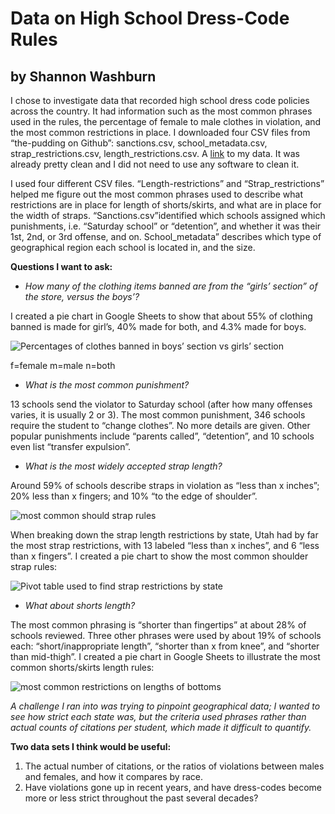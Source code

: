 # Data on High School Dress-Code Rules
## by Shannon Washburn


I chose to investigate data that recorded high school dress code policies across the country. It had information such as the most common phrases used in the rules, the percentage of female to male clothes in violation, and the most common restrictions in place. I downloaded four CSV files from “the-pudding on Github”: sanctions.csv, school_metadata.csv, strap_restrictions.csv, length_restrictions.csv. 
A [link](https://github.com/the-pudding/data/tree/master/dress_codes) to my data. It was already pretty clean and I did not need to use any software to clean it.



I used four different CSV files. “Length-restrictions” and “Strap_restrictions” helped me figure out the most common phrases used to describe what restrictions are in place for length of shorts/skirts, and what are in place for the width of straps. “Sanctions.csv”identified which schools assigned which punishments, i.e. “Saturday school” or “detention”, and whether it was their 1st, 2nd, or 3rd offense, and on. School_metadata” describes which type of geographical region each school is located in, and the size. 



**Questions I want to ask:**

* *How many of the clothing items banned are from the “girls’ section” of the store, versus the boys’?*

I created a pie chart in Google Sheets to show that about 55% of clothing banned is made for girl’s, 40% made for both, and 4.3% made for boys. 

![Percentages of clothes banned in boys’ section vs girls’ section](https://media.journalism.berkeley.edu/upload/2020/08/1597208287b17c5fa.png)

f=female
m=male
n=both



* *What is the most common punishment?*

13 schools send the violator to Saturday school (after how many offenses varies, it is usually 2 or 3). 
The most common punishment, 346 schools require the student to “change clothes”. No more details are given. Other popular punishments include “parents called”, “detention”, and 10 schools even list “transfer expulsion”.



* *What is the most widely accepted strap length?*

Around 59% of schools describe straps in violation as “less than x inches”; 20% less than x fingers; and 10% “to the edge of shoulder”. 

![most common should strap rules](https://media.journalism.berkeley.edu/upload/2020/08/1597208161d1830ec.png )


When breaking down the strap length restrictions by state, Utah had by far the most strap restrictions, with 13 labeled “less than x inches”, and 6 “less than x fingers”. I created a pie chart to show the most common shoulder strap rules:

![Pivot table used to find strap restrictions by state](https://media.journalism.berkeley.edu/upload/2020/08/1597208542b58a565.png)


* *What about shorts length?*

The most common phrasing is “shorter than fingertips” at about 28% of schools reviewed. Three other phrases were used by about 19% of schools each: “short/inappropriate length”, “shorter than x from knee”, and “shorter than mid-thigh”. I created a pie chart in Google Sheets to illustrate the most common shorts/skirts length rules:

![most common restrictions on lengths of bottoms](https://media.journalism.berkeley.edu/upload/2020/08/1597208072845ba6a.png)


*A challenge I ran into was trying to pinpoint geographical data; I wanted to see how strict each state was, but the criteria used phrases rather than actual counts of citations per student, which made it difficult to quantify.*


**Two data sets I think would be useful:**
1. The actual number of citations, or the ratios of violations between males and females, and how it compares by race. 
2. Have violations gone up in recent years, and have dress-codes become more or less strict throughout the past several decades?






